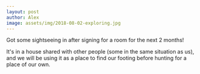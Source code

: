 ```yaml
---
layout: post
author: Alex
image: assets/img/2018-08-02-exploring.jpg
---
```


Got some sightseeing in after signing for a room for the next 2 months!

It's in a house shared with other people (some in the same situation as us), and we will be using it as a place to find our footing before hunting for a place of our own.
